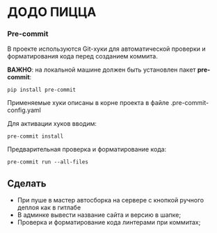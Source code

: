 # ДОДО ПИЦЦА

### Pre-commit

В проекте используются Git-хуки для автоматической проверки и форматирования кода перед созданием коммита.

**ВАЖНО**: на локальной машине должен быть установлен пакет **pre-commit**:
   ```
   pip install pre-commit
   ```

Применяемые хуки описаны в корне проекта в файле .pre-commit-config.yaml

Для активации хуков вводим:
   ```
   pre-commit install
   ```
Предварительная проверка и форматирование кода:
   ```
   pre-commit run --all-files
   ```

## Сделать
- При пуше в мастер автосборка на сервере с кнопкой ручного деплоя как в гитлабе
- В админке вывести название сайта и версию в шапке;
- Проверка и форматирование кода линтерами при коммитах;
